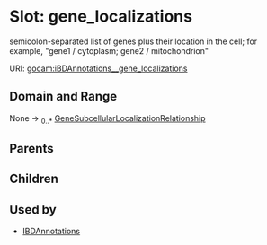 
# Slot: gene_localizations


semicolon-separated list of genes plus their location in the cell; for example, "gene1 / cytoplasm; gene2 / mitochondrion"

URI: [gocam:iBDAnnotations__gene_localizations](http://w3id.org/ontogpt/gocam/iBDAnnotations__gene_localizations)


## Domain and Range

None &#8594;  <sub>0..\*</sub> [GeneSubcellularLocalizationRelationship](GeneSubcellularLocalizationRelationship.md)

## Parents


## Children


## Used by

 * [IBDAnnotations](IBDAnnotations.md)
